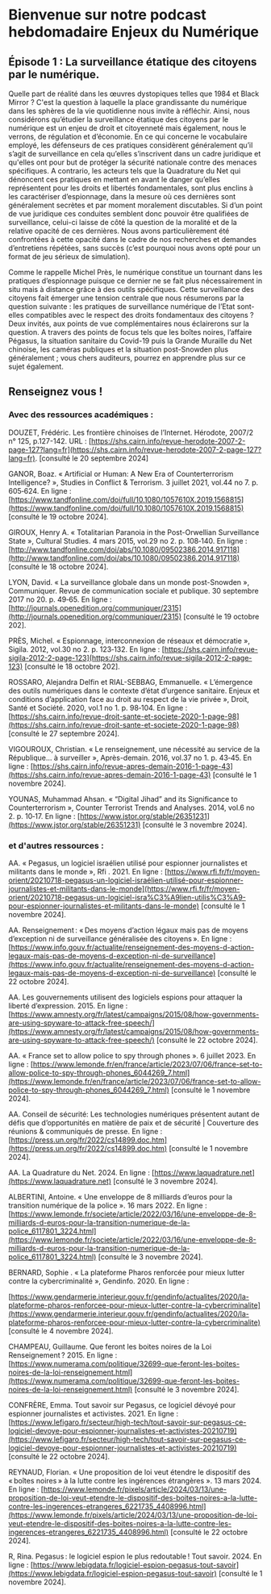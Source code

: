 


# Bienvenue sur notre podcast hebdomadaire Enjeux du Numérique

## Épisode 1 : La surveillance étatique des citoyens par le numérique.

Quelle part de réalité dans les œuvres dystopiques telles que 1984 et Black Mirror ? C'est la question à laquelle la place grandissante du numérique dans les sphères de la vie quotidienne nous invite à réfléchir. Ainsi, nous considérons qu’étudier la surveillance étatique des citoyens par le numérique est un enjeu de droit et citoyenneté mais également, nous le verrons, de régulation et d’économie. En ce qui concerne le vocabulaire employé, les défenseurs de ces pratiques considèrent généralement qu’il s’agit de surveillance en cela qu’elles s’inscrivent dans un cadre juridique et qu'elles ont pour but de protéger la sécurité nationale contre des menaces spécifiques. A contrario, les acteurs tels que la Quadrature du Net qui dénoncent ces pratiques en mettant en avant le danger qu’elles représentent pour les droits et libertés fondamentales, sont plus enclins à les caractériser d’espionnage, dans la mesure où ces dernières sont généralement secrètes et par moment moralement discutables. Si d’un point de vue juridique ces conduites semblent donc pouvoir être qualifiées de surveillance, celui-ci laisse de côté la question de la moralité et de la relative opacité de ces dernières. Nous avons particulièrement été confrontées à cette opacité dans le cadre de nos recherches et demandes d’entretiens répétées, sans succès (c’est pourquoi nous avons opté pour un format de jeu sérieux de simulation).

Comme le rappelle Michel Près, le numérique constitue un tournant dans les pratiques d’espionnage puisque ce dernier ne se fait plus nécessairement in situ mais à distance grâce à des outils spécifiques. Cette surveillance des citoyens fait émerger une tension centrale que nous résumerons par la question suivante : les pratiques de surveillance numérique de l’Etat sont-elles compatibles avec le respect des droits fondamentaux des citoyens ? Deux invités, aux points de vue complémentaires nous éclairerons sur la question. A travers des points de focus tels que les boîtes noires, l’affaire Pégasus, la situation sanitaire du Covid-19 puis la Grande Muraille du Net chinoise, les caméras publiques et la situation post-Snowden plus généralement ; vous chers auditeurs, pourrez en apprendre plus sur ce sujet également.

## Renseignez vous !

### Avec des ressources académiques :


DOUZET, Frédéric. Les frontière chinoises de l’Internet. Hérodote, 2007/2 n° 125, p.127-142. URL : [https://shs.cairn.info/revue-herodote-2007-2-page-127?lang=fr](https://shs.cairn.info/revue-herodote-2007-2-page-127?lang=fr). [consulté le 20 septembre 2024]

  

GANOR, Boaz. « Artificial or Human: A New Era of Counterterrorism Intelligence? », Studies in Conflict & Terrorism. 3 juillet 2021, vol.44 no 7. p. 605‑624. En ligne : [https://www.tandfonline.com/doi/full/10.1080/1057610X.2019.1568815](https://www.tandfonline.com/doi/full/10.1080/1057610X.2019.1568815) [consulté le 19 octobre 2024].

  

GIROUX, Henry A. « Totalitarian Paranoia in the Post-Orwellian Surveillance State », Cultural Studies. 4 mars 2015, vol.29 no 2. p. 108‑140. En ligne : [http://www.tandfonline.com/doi/abs/10.1080/09502386.2014.917118](http://www.tandfonline.com/doi/abs/10.1080/09502386.2014.917118) [consulté le 18 octobre 2024].

  

LYON, David. « La surveillance globale dans un monde post-Snowden », Communiquer. Revue de communication sociale et publique. 30 septembre 2017 no 20. p. 49‑65. En ligne : [http://journals.openedition.org/communiquer/2315](http://journals.openedition.org/communiquer/2315) [consulté le 19 octobre 202].

  

PRÈS, Michel. « Espionnage, interconnexion de réseaux et démocratie », Sigila. 2012, vol.30 no 2. p. 123‑132. En ligne : [https://shs.cairn.info/revue-sigila-2012-2-page-123](https://shs.cairn.info/revue-sigila-2012-2-page-123) [consulté le 18 octobre 202].

  

ROSSARO, Alejandra Delfin et RIAL-SEBBAG, Emmanuelle. « L’émergence des outils numériques dans le contexte d’état d’urgence sanitaire. Enjeux et conditions d’application face au droit au respect de la vie privée », Droit, Santé et Société. 2020, vol.1 no 1. p. 98‑104. En ligne : [https://shs.cairn.info/revue-droit-sante-et-societe-2020-1-page-98](https://shs.cairn.info/revue-droit-sante-et-societe-2020-1-page-98) [consulté le 27 septembre 2024].

  

VIGOUROUX, Christian. « Le renseignement, une nécessité au service de la République… à surveiller », Après-demain. 2016, vol.37 no 1. p. 43‑45. En ligne : [https://shs.cairn.info/revue-apres-demain-2016-1-page-43](https://shs.cairn.info/revue-apres-demain-2016-1-page-43) [consulté le 1 novembre 2024].

 
YOUNAS, Muhammad Ahsan. « “Digital Jihad” and its Significance to Counterterrorism », Counter Terrorist Trends and Analyses. 2014, vol.6 no 2. p. 10‑17. En ligne : [https://www.jstor.org/stable/26351231](https://www.jstor.org/stable/26351231) [consulté le 3 novembre 2024].

### et d'autres ressources : 


AA. « Pegasus, un logiciel israélien utilisé pour espionner journalistes et militants dans le monde », Rfi . 2021. En ligne : [https://www.rfi.fr/fr/moyen-orient/20210718-pegasus-un-logiciel-israélien-utilisé-pour-espionner-journalistes-et-militants-dans-le-monde](https://www.rfi.fr/fr/moyen-orient/20210718-pegasus-un-logiciel-isra%C3%A9lien-utilis%C3%A9-pour-espionner-journalistes-et-militants-dans-le-monde) [consulté le 1 novembre 2024].

  

AA. Renseignement : « Des moyens d’action légaux mais pas de moyens d’exception ni de surveillance généralisée des citoyens ». En ligne : [https://www.info.gouv.fr/actualite/renseignement-des-moyens-d-action-legaux-mais-pas-de-moyens-d-exception-ni-de-surveillance](https://www.info.gouv.fr/actualite/renseignement-des-moyens-d-action-legaux-mais-pas-de-moyens-d-exception-ni-de-surveillance) [consulté le 22 octobre 2024].

  

AA. Les gouvernements utilisent des logiciels espions pour attaquer la liberté d’expression. 2015. En ligne : [https://www.amnesty.org/fr/latest/campaigns/2015/08/how-governments-are-using-spyware-to-attack-free-speech/](https://www.amnesty.org/fr/latest/campaigns/2015/08/how-governments-are-using-spyware-to-attack-free-speech/) [consulté le 22 octobre 2024].

  

AA. « France set to allow police to spy through phones ». 6 juillet 2023. En ligne : [https://www.lemonde.fr/en/france/article/2023/07/06/france-set-to-allow-police-to-spy-through-phones_6044269_7.html](https://www.lemonde.fr/en/france/article/2023/07/06/france-set-to-allow-police-to-spy-through-phones_6044269_7.html) [consulté le 1 novembre 2024].

  

AA. Conseil de sécurité: Les technologies numériques présentent autant de défis que d’opportunités en matière de paix et de sécurité | Couverture des réunions & communiqués de presse. En ligne : [https://press.un.org/fr/2022/cs14899.doc.htm](https://press.un.org/fr/2022/cs14899.doc.htm) [consulté le 1 novembre 2024].

  

AA. La Quadrature du Net. 2024. En ligne : [https://www.laquadrature.net](https://www.laquadrature.net) [consulté le 3 novembre 2024].

  

ALBERTINI, Antoine. « Une enveloppe de 8 milliards d’euros pour la transition numérique de la police ». 16 mars 2022. En ligne : [https://www.lemonde.fr/societe/article/2022/03/16/une-enveloppe-de-8-milliards-d-euros-pour-la-transition-numerique-de-la-police_6117801_3224.html](https://www.lemonde.fr/societe/article/2022/03/16/une-enveloppe-de-8-milliards-d-euros-pour-la-transition-numerique-de-la-police_6117801_3224.html) [consulté le 3 novembre 2024].

  

BERNARD, Sophie . « La plateforme Pharos renforcée pour mieux lutter contre la cybercriminalité », Gendinfo. 2020. En ligne :

[https://www.gendarmerie.interieur.gouv.fr/gendinfo/actualites/2020/la-plateforme-pharos-renforcee-pour-mieux-lutter-contre-la-cybercriminalite](https://www.gendarmerie.interieur.gouv.fr/gendinfo/actualites/2020/la-plateforme-pharos-renforcee-pour-mieux-lutter-contre-la-cybercriminalite) [consulté le 4 novembre 2024].

  

CHAMPEAU, Guillaume. Que feront les boites noires de la Loi Renseignement ? 2015. En ligne : [https://www.numerama.com/politique/32699-que-feront-les-boites-noires-de-la-loi-renseignement.html](https://www.numerama.com/politique/32699-que-feront-les-boites-noires-de-la-loi-renseignement.html) [consulté le 3 novembre 2024].

  

CONFRÈRE, Emma. Tout savoir sur Pegasus, ce logiciel dévoyé pour espionner journalistes et activistes. 2021. En ligne : [https://www.lefigaro.fr/secteur/high-tech/tout-savoir-sur-pegasus-ce-logiciel-devoye-pour-espionner-journalistes-et-activistes-20210719](https://www.lefigaro.fr/secteur/high-tech/tout-savoir-sur-pegasus-ce-logiciel-devoye-pour-espionner-journalistes-et-activistes-20210719) [consulté le 22 octobre 2024].

  

REYNAUD, Florian. « Une proposition de loi veut étendre le dispositif des « boîtes noires » à la lutte contre les ingérences étrangères ». 13 mars 2024. En ligne : [https://www.lemonde.fr/pixels/article/2024/03/13/une-proposition-de-loi-veut-etendre-le-dispositif-des-boites-noires-a-la-lutte-contre-les-ingerences-etrangeres_6221735_4408996.html](https://www.lemonde.fr/pixels/article/2024/03/13/une-proposition-de-loi-veut-etendre-le-dispositif-des-boites-noires-a-la-lutte-contre-les-ingerences-etrangeres_6221735_4408996.html) [consulté le 22 octobre 2024].

  

R, Rina. Pegasus : le logiciel espion le plus redoutable ! Tout savoir. 2024. En ligne : [https://www.lebigdata.fr/logiciel-espion-pegasus-tout-savoir](https://www.lebigdata.fr/logiciel-espion-pegasus-tout-savoir) [consulté le 1 novembre 2024].
<!--stackedit_data:
eyJoaXN0b3J5IjpbLTc2Nzk2Mjc5OSwxNDcyODY3MjkxLC0xMz
QyNjYwODU0LC02MDEzNDY3MSwtMTU1NTU2NTcwNSw4NTA2NjUw
MzNdfQ==
-->